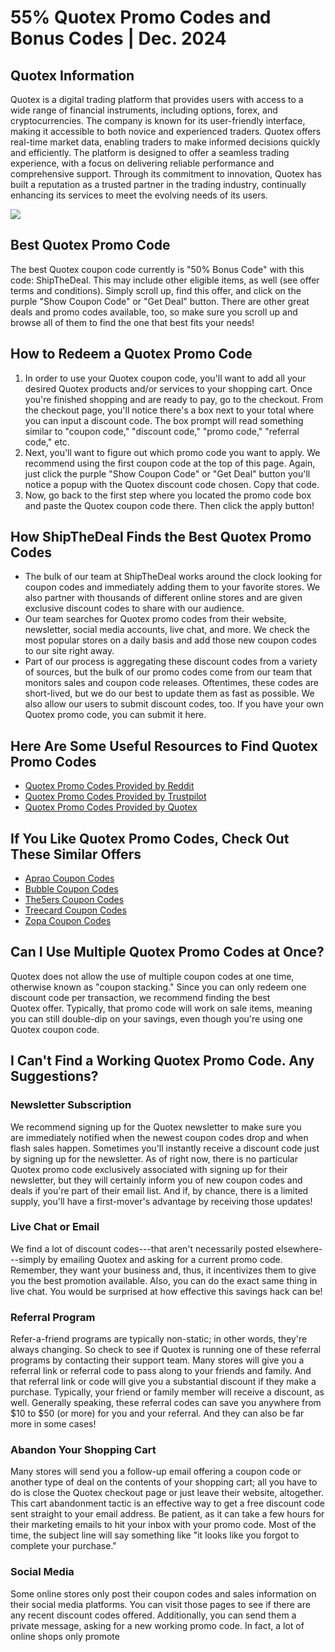 # 55% Quotex Promo Codes and Bonus Codes \| Dec. 2024

## Quotex Information

Quotex is a digital trading platform that provides users with access to
a wide range of financial instruments, including options, forex, and
cryptocurrencies. The company is known for its user-friendly interface,
making it accessible to both novice and experienced traders. Quotex
offers real-time market data, enabling traders to make informed
decisions quickly and efficiently. The platform is designed to offer a
seamless trading experience, with a focus on delivering reliable
performance and comprehensive support. Through its commitment to
innovation, Quotex has built a reputation as a trusted partner in the
trading industry, continually enhancing its services to meet the
evolving needs of its users.

[![](https://static.quotex.io/files/4_en/300_250.jpg)](https://traff.sbs/brokerqxlid)

## Best Quotex Promo Code

The best Quotex coupon code currently is "50% Bonus Code" with
this code: ShipTheDeal. This may include other eligible items, as well
(see offer terms and conditions). Simply scroll up, find this offer, and
click on the purple "Show Coupon Code" or "Get Deal" button. There are
other great deals and promo codes available, too, so make sure you
scroll up and browse all of them to find the one that best fits your
needs!

## How to Redeem a Quotex Promo Code

1.  In order to use your Quotex coupon code, you\'ll want to add all
    your desired Quotex products and/or services to your shopping cart.
    Once you\'re finished shopping and are ready to pay, go to the
    checkout. From the checkout page, you\'ll notice there\'s a box next
    to your total where you can input a discount code. The box prompt
    will read something similar to "coupon code," "discount
    code," "promo code," "referral code," etc.
2.  Next, you'll want to figure out which promo code you want to apply.
    We recommend using the first coupon code at the top of this page.
    Again, just click the purple "Show Coupon Code" or "Get Deal" button
    you'll notice a popup with the Quotex discount code chosen. Copy
    that code.
3.  Now, go back to the first step where you located the promo code box
    and paste the Quotex coupon code there. Then click the apply button!

## How ShipTheDeal Finds the Best Quotex Promo Codes

-   The bulk of our team at ShipTheDeal works around the clock looking
    for coupon codes and immediately adding them to your favorite
    stores. We also partner with thousands of different online stores
    and are given exclusive discount codes to share with our audience.
-   Our team searches for Quotex promo codes from their website,
    newsletter, social media accounts, live chat, and more. We check the
    most popular stores on a daily basis and add those new coupon codes
    to our site right away.
-   Part of our process is aggregating these discount codes from a
    variety of sources, but the bulk of our promo codes come from our
    team that monitors sales and coupon code releases. Oftentimes, these
    codes are short-lived, but we do our best to update them as fast as
    possible. We also allow our users to submit discount codes, too. If
    you have your own Quotex promo code, you can submit it here.

## Here Are Some Useful Resources to Find Quotex Promo Codes

-   [Quotex Promo Codes Provided by
    Reddit](\%22https://www.reddit.com/search/?q=quotex+promo+code&type=link&cId=1e2056ed-4cf9-48ba-b4bd-dae9f948f59c&iId=0bfa96ac-e244-40e2-ac02-b6cb3cddcc34\%22)
-   [Quotex Promo Codes Provided by
    Trustpilot](\%22https://www.trustpilot.com/review/qxbroker.com\%22)
-   [Quotex Promo Codes Provided by
    Quotex](\%22https://qxbroker.com/\%22)

## If You Like Quotex Promo Codes, Check Out These Similar Offers

-   [Aprao Coupon
    Codes](\%22https://shipthedeal.com/store/aprao-coupon\%22)
-   [Bubble Coupon
    Codes](\%22https://shipthedeal.com/store/bubble-coupon\%22)
-   [The5ers Coupon
    Codes](\%22https://shipthedeal.com/store/the5ers-coupon\%22)
-   [Treecard Coupon
    Codes](\%22https://shipthedeal.com/store/treecard-coupon\%22)
-   [Zopa Coupon
    Codes](\%22https://shipthedeal.com/store/zopa-coupon\%22)

## Can I Use Multiple Quotex Promo Codes at Once?

Quotex does not allow the use of multiple coupon codes at one time,
otherwise known as "coupon stacking." Since you can only redeem
one discount code per transaction, we recommend finding the best
Quotex offer. Typically, that promo code will work on sale items,
meaning you can still double-dip on your savings, even though you\'re
using one Quotex coupon code.

## I Can\'t Find a Working Quotex Promo Code. Any Suggestions?

### Newsletter Subscription

We recommend signing up for the Quotex newsletter to make sure you
are immediately notified when the newest coupon codes drop and when
flash sales happen. Sometimes you'll instantly receive a discount code
just by signing up for the newsletter. As of right now, there is no
particular Quotex promo code exclusively associated with signing up for
their newsletter, but they will certainly inform you of new coupon codes
and deals if you\'re part of their email list. And if, by chance, there
is a limited supply, you\'ll have a first-mover\'s advantage by
receiving those updates!

### Live Chat or Email

We find a lot of discount codes---that aren\'t necessarily posted
elsewhere---simply by emailing Quotex and asking for a current promo
code. Remember, they want your business and, thus, it incentivizes them
to give you the best promotion available. Also, you can do the
exact same thing in live chat. You would be surprised at how effective
this savings hack can be!

### Referral Program

Refer-a-friend programs are typically non-static; in other words,
they\'re always changing. So check to see if Quotex is running one of
these referral programs by contacting their support team. Many stores
will give you a referral link or referral code to pass along to your
friends and family. And that referral link or code will give you a
substantial discount if they make a purchase. Typically, your friend or
family member will receive a discount, as well. Generally speaking,
these referral codes can save you anywhere from \$10 to \$50 (or more)
for you and your referral. And they can also be far more in some cases!

### Abandon Your Shopping Cart

Many stores will send you a follow-up email offering a coupon code or
another type of deal on the contents of your shopping cart; all you have
to do is close the Quotex checkout page or just leave their website,
altogether. This cart abandonment tactic is an effective way to get a
free discount code sent straight to your email address. Be patient, as
it can take a few hours for their marketing emails to hit your inbox
with your promo code. Most of the time, the subject line will say
something like "it looks like you forgot to complete your
purchase."

### Social Media

Some online stores only post their coupon codes and sales information on
their social media platforms. You can visit those pages to see if there
are any recent discount codes offered. Additionally, you can send them a
private message, asking for a new working promo code. In fact, a lot of
online shops only promote

